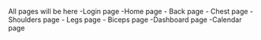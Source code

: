 All pages will be here
-Login page
-Home page
    - Back page
    - Chest page
    - Shoulders page
    - Legs page
    - Biceps page
-Dashboard page
-Calendar page